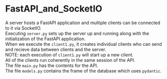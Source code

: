 # FastAPI_and_SocketIO
A server hosts a FastAPI application and multiple clients can be connected to it via SocketIO.
<br>
Executing `server.py` sets up the server up and running along with the initialization of the FastAPI application.
<br>
When we execute the `client1.py`, it creates individual clients who can send and recieve data between clients and the server.
<br>
NOTE: each execution of `client1.py` will start up a new client.
<br>
All of the clients run coherently in the same session of the API.
<br>
The file `main.py` has the contents for the API.
<br>
The file `models.py` contains the frame of the database which uses `pydantic`.
